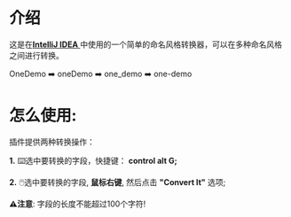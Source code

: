 # 介绍

这是在[**IntelliJ IDEA** ](https://plugins.jetbrains.com/idea)中使用的一个简单的命名风格转换器，可以在多种命名风格之间进行转换。

OneDemo ➡️ oneDemo ➡️ one_demo ➡️ one-demo

# 怎么使用:

插件提供两种转换操作：

**1.** ⌨️选中要转换的字段，快捷键： **control alt G;** 

**2.** 🖱️选中要转换的字段, **鼠标右键**, 然后点击 **"Convert It"** 选项;

**⚠️注意**: 字段的长度不能超过100个字符!

